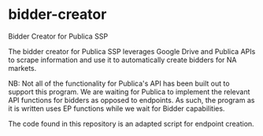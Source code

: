 # bidder-creator
Bidder Creator for Publica SSP

The bidder creator for Publica SSP leverages Google Drive and Publica APIs to scrape information and use it to automatically create bidders for NA markets. 

NB: Not all of the functionality for Publica's API has been built out to support this program. We are waiting for Publica to implement the relevant API functions for bidders as opposed to endpoints. As such, the program as it is written uses EP functions while we wait for Bidder capabilities. 

The code found in this repository is an adapted script for endpoint creation. 



